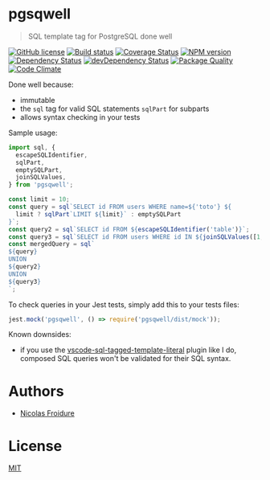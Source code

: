[//]: # ( )
[//]: # (This file is automatically generated by a `metapak`)
[//]: # (module. Do not change it  except between the)
[//]: # (`content:start/end` flags, your changes would)
[//]: # (be overridden.)
[//]: # ( )
# pgsqwell
> SQL template tag for PostgreSQL done well

[![GitHub license](https://img.shields.io/badge/license-MIT-blue.svg)](https://github.com/nfroidure/pgsqwell/blob/master/LICENSE)
[![Build status](https://secure.travis-ci.org/nfroidure/pgsqwell.svg)](https://travis-ci.org/nfroidure/pgsqwell)
[![Coverage Status](https://coveralls.io/repos/nfroidure/pgsqwell/badge.svg?branch=master)](https://coveralls.io/r/nfroidure/pgsqwell?branch=master)
[![NPM version](https://badge.fury.io/js/pgsqwell.svg)](https://npmjs.org/package/pgsqwell)
[![Dependency Status](https://david-dm.org/nfroidure/pgsqwell.svg)](https://david-dm.org/nfroidure/pgsqwell)
[![devDependency Status](https://david-dm.org/nfroidure/pgsqwell/dev-status.svg)](https://david-dm.org/nfroidure/pgsqwell#info=devDependencies)
[![Package Quality](http://npm.packagequality.com/shield/pgsqwell.svg)](http://packagequality.com/#?package=pgsqwell)
[![Code Climate](https://codeclimate.com/github/nfroidure/pgsqwell.svg)](https://codeclimate.com/github/nfroidure/pgsqwell)


[//]: # (::contents:start)

Done well because:

- immutable
- the `sql` tag for valid SQL statements `sqlPart` for subparts
- allows syntax checking in your tests

Sample usage:

```ts
import sql, {
  escapeSQLIdentifier,
  sqlPart,
  emptySQLPart,
  joinSQLValues,
} from 'pgsqwell';

const limit = 10;
const query = sql`SELECT id FROM users WHERE name=${'toto'} ${
  limit ? sqlPart`LIMIT ${limit}` : emptySQLPart
}`;
const query2 = sql`SELECT id FROM ${escapeSQLIdentifier('table')}`;
const query3 = sql`SELECT id FROM users WHERE id IN ${joinSQLValues([1, 2])}}`;
const mergedQuery = sql`
${query}
UNION
${query2}
UNION
${query3}
`;
```

To check queries in your Jest tests, simply add this to your tests files:

```js
jest.mock('pgsqwell', () => require('pgsqwell/dist/mock'));
```

Known downsides:

- if you use the
  [vscode-sql-tagged-template-literal](https://marketplace.visualstudio.com/items?itemName=frigus02.vscode-sql-tagged-template-literals)
  plugin like I do, composed SQL queries won't be validated for their SQL
  syntax.

[//]: # (::contents:end)

# Authors
- [Nicolas Froidure](http://insertafter.com/en/index.html)

# License
[MIT](https://github.com/nfroidure/pgsqwell/blob/master/LICENSE)
